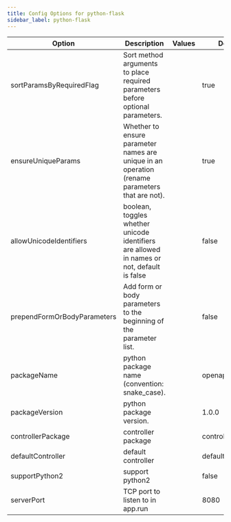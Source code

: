 ```yaml
---
title: Config Options for python-flask
sidebar_label: python-flask
---
```


| Option | Description | Values | Default |
| ------ | ----------- | ------ | ------- |
|sortParamsByRequiredFlag|Sort method arguments to place required parameters before optional parameters.| |true|
|ensureUniqueParams|Whether to ensure parameter names are unique in an operation (rename parameters that are not).| |true|
|allowUnicodeIdentifiers|boolean, toggles whether unicode identifiers are allowed in names or not, default is false| |false|
|prependFormOrBodyParameters|Add form or body parameters to the beginning of the parameter list.| |false|
|packageName|python package name (convention: snake_case).| |openapi_server|
|packageVersion|python package version.| |1.0.0|
|controllerPackage|controller package| |controllers|
|defaultController|default controller| |default_controller|
|supportPython2|support python2| |false|
|serverPort|TCP port to listen to in app.run| |8080|
